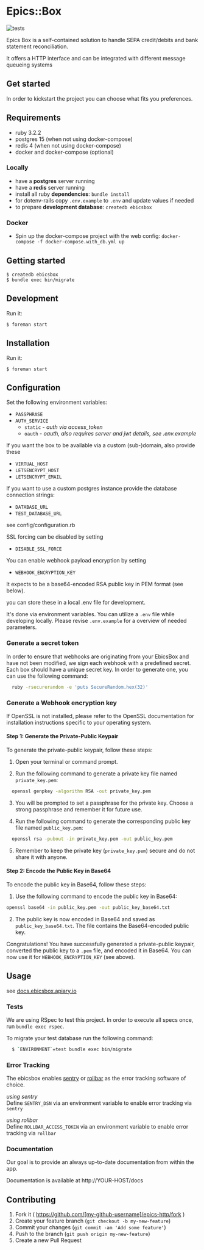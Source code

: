 # Epics::Box

![tests](https://github.com/railslove/ebicsbox/actions/workflows/test.yml/badge.svg?branch=main)

Epics Box is a self-contained solution to handle SEPA credit/debits and bank statement
reconciliation.

It offers a HTTP interface and can be integrated with different message queueing systems

## Get started
In order to kickstart the project you can choose what fits you preferences.

## Requirements

* ruby 3.2.2
* postgres 15 (when not using docker-compose)
* redis 4 (when not using docker-compose)
* docker and docker-compose (optional)

### Locally
* have a **postgres** server running
* have a **redis** server running
* install all ruby **dependencies**: `bundle install`
* for dotenv-rails copy `.env.example` to `.env` and update values if needed
* to prepare **development database**: `createdb ebicsbox`

### Docker
* Spin up the docker-compose project with the web config: `docker-compose -f docker-compose.with_db.yml up`


## Getting started

    $ createdb ebicsbox
    $ bundle exec bin/migrate

## Development

Run it:

    $ foreman start

## Installation

Run it:

    $ foreman start

## Configuration

Set the following environment variables:

- `PASSPHRASE`
- `AUTH_SERVICE`
  - `static` - _auth via access_token_
  - `oauth` - _oauth, also requires server and jwt details, see .env.example_

If you want the box to be available via a custom (sub-)domain, also provide these

- `VIRTUAL_HOST`
- `LETSENCRYPT_HOST`
- `LETSENCRYPT_EMAIL`

If you want to use a custom postgres instance provide the database connection strings:

- `DATABASE_URL`
- `TEST_DATABASE_URL`

see config/configuration.rb

SSL forcing can be disabled by setting

- `DISABLE_SSL_FORCE`

You can enable webhook payload encryption by setting 

- `WEBHOOK_ENCRYPTION_KEY`

It expects to be a base64-encoded RSA public key in PEM format (see below).


you can store these in a local .env file for development.

It's done via environment variables. You can utilize a `.env` file while
developing locally. Please revise `.env.example` for a overview
of needed parameters.

### Generate a secret token

In order to ensure that webhooks are originating from your EbicsBox and have not been modified, we
sign each webhook with a predefined secret. Each box should have a unique secret key. In order to
generate one, you can use the following command:

```bash
  ruby -rsecurerandom -e 'puts SecureRandom.hex(32)'
```

### Generate a Webhook encryption key


If OpenSSL is not installed, please refer to the OpenSSL documentation for installation instructions specific to your operating system.

#### Step 1: Generate the Private-Public Keypair

To generate the private-public keypair, follow these steps:

1. Open your terminal or command prompt.

2. Run the following command to generate a private key file named `private_key.pem`: 
```bash
  openssl genpkey -algorithm RSA -out private_key.pem
``` 

3. You will be prompted to set a passphrase for the private key. Choose a strong passphrase and remember it for future use.

4. Run the following command to generate the corresponding public key file named `public_key.pem`:

```bash
  openssl rsa -pubout -in private_key.pem -out public_key.pem
``` 

5. Remember to keep the private key (`private_key.pem`) secure and do not share it with anyone.

#### Step 2: Encode the Public Key in Base64

To encode the public key in Base64, follow these steps:

1. Use the following command to encode the public key in Base64:

```bash
openssl base64 -in public_key.pem -out public_key_base64.txt
```

2. The public key is now encoded in Base64 and saved as `public_key_base64.txt`. The file contains the Base64-encoded public key.

Congratulations! You have successfully generated a private-public keypair, converted the public key to a `.pem` file, and encoded it in Base64. You can now use it for `WEBHOOK_ENCRYPTION_KEY` (see above).

## Usage

see [docs.ebicsbox.apiary.io](http://docs.ebicsbox.apiary.io)

### Tests

We are using RSpec to test this project. In order to execute all specs once, run `bundle exec rspec`.

To migrate your test database run the following command:

```bash
  $ `ENVIRONMENT`=test bundle exec bin/migrate
```

### Error Tracking

The ebicsbox enables [sentry](https://sentry.io/) or [rollbar](https://rollbar.com/) as the error tracking software of choice.

_using sentry_ \
Define `SENTRY_DSN` via an environment variable to enable error tracking via `sentry`

_using rollbar_ \
Define `ROLLBAR_ACCESS_TOKEN` via an environment variable to enable error tracking via `rollbar`

### Documentation

Our goal is to provide an always up-to-date documentation from within the app.

Documentation is available at http://YOUR-HOST/docs

## Contributing

1. Fork it ( https://github.com/[my-github-username]/epics-http/fork )
2. Create your feature branch (`git checkout -b my-new-feature`)
3. Commit your changes (`git commit -am 'Add some feature'`)
4. Push to the branch (`git push origin my-new-feature`)
5. Create a new Pull Request
